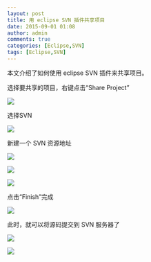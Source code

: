```yaml
---
layout: post
title: 用 eclipse SVN 插件共享项目
date: 2015-09-01 01:08
author: admin
comments: true
categories: [Eclipse,SVN]
tags: [Eclipse,SVN]
---
```


本文介绍了如何使用 eclipse SVN 插件来共享项目。

<!-- more -->

选择要共享的项目，右键点击“Share Project”

![](http://99btgc01.info/uploads/2015/09/001.jpg)

选择SVN

![](http://99btgc01.info/uploads/2015/09/002.jpg)

新建一个 SVN 资源地址

![](http://99btgc01.info/uploads/2015/09/003.jpg)

![](http://99btgc01.info/uploads/2015/09/004.jpg)


![](http://99btgc01.info/uploads/2015/09/005.jpg)

点击“Finish”完成

![](http://99btgc01.info/uploads/2015/09/006.jpg)

此时，就可以将源码提交到 SVN 服务器了

![](http://99btgc01.info/uploads/2015/09/007.jpg)

![](http://99btgc01.info/uploads/2015/09/008.jpg)